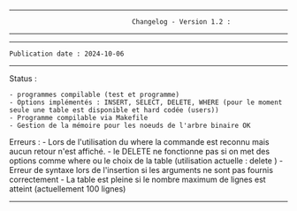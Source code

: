 -------------------------------------------------------------------------------------
                                   Changelog - Version 1.2 :
-------------------------------------------------------------------------------------
----------------------------------------
    Publication date : 2024-10-06
----------------------------------------

Status :

    - programmes compilable (test et programme)
    - Options implémentés : INSERT, SELECT, DELETE, WHERE (pour le moment seule une table est disponible et hard codée (users))
    - Programme compilable via Makefile
    - Gestion de la mémoire pour les noeuds de l'arbre binaire OK

Erreurs : 
    - Lors de l'utilisation du where la commande est reconnu mais aucun retour n'est affiché.
    - le DELETE ne fonctionne pas si on met des options comme where ou le choix de la table (utilisation actuelle : delete <id>)
    - Erreur de syntaxe lors de l'insertion si les arguments ne sont pas fournis correctement
    - La table est pleine si le nombre maximum de lignes est atteint (actuellement 100 lignes)

-------------------------------------------------------------------------------------